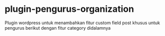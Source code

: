 plugin-pengurus-organization
============================

Plugin wordpress untuk menambahkan fitur custom field post khusus untuk pengurus berikut dengan fitur category didalamnya
